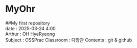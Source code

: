 # MyOhr
##My first repository  
date : 2025-03-24 4:00  
    Arthur : OH HyeRyeong  
Subject : OSSPrac
Classroom : 다향관
Contents : git & github
